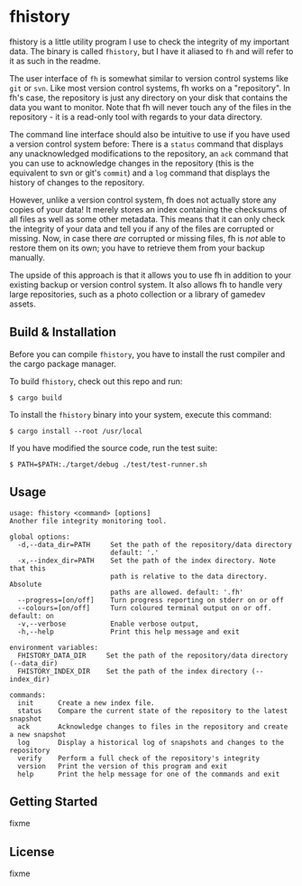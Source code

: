 fhistory
========

fhistory is a little utility program I use to check the integrity of my important
data. The binary is called `fhistory`, but I have it aliased to `fh` and will refer
to it as such in the readme.

The user interface of `fh` is somewhat similar to version control systems
like `git` or `svn`. Like most version control systems, fh works on a "repository".
In fh's case, the repository is just any directory on your disk that contains the data
you want to monitor. Note that fh will never touch any of the files in the
repository - it is a read-only tool with regards to your data directory.

The command line interface should also be intuitive to use if you have used a
version control system before: There is a `status` command that displays any
unacknowledged modifications to the repository, an `ack` command that you can use
to acknowledge changes in the repository (this is the equivalent to svn or git's
`commit`) and a `log` command that displays the history of changes to the
repository.

However, unlike a version control system, fh does not actually store any copies
of your data! It merely stores an index containing the checksums of all files
as well as some other metadata. This means that it can only check the integrity
of your data and tell you if any of the files are corrupted or missing. Now, in
case there *are* corrupted or missing files, fh is *not* able to restore them on
its own; you have to retrieve them from your backup manually.

The upside of this approach is that it allows you to use fh in addition to your
existing backup or version control system. It also allows fh to handle very large
repositories, such as a photo collection or a library of gamedev assets.


Build & Installation
--------------------

Before you can compile `fhistory`, you have to install the rust compiler and the
cargo package manager.

To build `fhistory`, check out this repo and run:

    $ cargo build

To install the `fhistory` binary into your system, execute this command:

    $ cargo install --root /usr/local

If you have modified the source code, run the test suite:

    $ PATH=$PATH:./target/debug ./test/test-runner.sh


Usage
-----

    usage: fhistory <command> [options]
    Another file integrity monitoring tool.

    global options:
      -d,--data_dir=PATH     Set the path of the repository/data directory
                             default: '.'
      -x,--index_dir=PATH    Set the path of the index directory. Note that this
                             path is relative to the data directory. Absolute
                             paths are allowed. default: '.fh'
      --progress=[on/off]    Turn progress reporting on stderr on or off
      --colours=[on/off]     Turn coloured terminal output on or off. default: on
      -v,--verbose           Enable verbose output,
      -h,--help              Print this help message and exit

    environment variables:
      FHISTORY_DATA_DIR     Set the path of the repository/data directory (--data_dir)
      FHISTORY_INDEX_DIR    Set the path of the index directory (--index_dir)

    commands:
      init      Create a new index file.
      status    Compare the current state of the repository to the latest snapshot
      ack       Acknowledge changes to files in the repository and create a new snapshot
      log       Display a historical log of snapshots and changes to the repository
      verify    Perform a full check of the repository's integrity
      version   Print the version of this program and exit
      help      Print the help message for one of the commands and exit


Getting Started
---------------

fixme


License
-------

fixme
